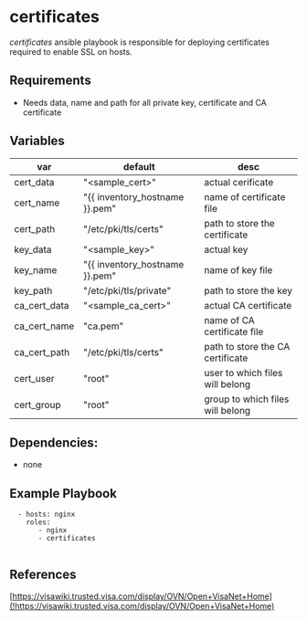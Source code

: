 certificates
=======

*certificates* ansible playbook is responsible for deploying certificates required to enable SSL on hosts.

Requirements
-----
* Needs data, name and path for all private key, certificate and CA certificate

Variables
----

| var              |     default                          | desc                                                 |
|------------------|--------------------------------------|------------------------------------------------------|
| cert_data        |      "<sample_cert>"                 | actual cerificate                                    |
| cert_name        |      "{{ inventory_hostname }}.pem"  | name of certificate file                             |
| cert_path        |      "/etc/pki/tls/certs"            | path to store the certificate                        |
| key_data         |      "<sample_key>"                  | actual key                                           |
| key_name         |      "{{ inventory_hostname }}.pem"  | name of key file                                     |
| key_path         |      "/etc/pki/tls/private"          | path to store the key                                |
| ca_cert_data     |      "<sample_ca_cert>"              | actual CA certificate                                |
| ca_cert_name     |      "ca.pem"                        | name of CA certificate file                          |
| ca_cert_path     |      "/etc/pki/tls/certs"            | path to store the CA certificate                     |
| cert_user        |      "root"                          | user to which files will belong                      |
| cert_group       |      "root"                          | group to which files will belong                     |


Dependencies:
------
* none

Example Playbook
------

```
  - hosts: nginx
    roles:
       - nginx
       - certificates
    
```

References
----
[https://visawiki.trusted.visa.com/display/OVN/Open+VisaNet+Home](!https://visawiki.trusted.visa.com/display/OVN/Open+VisaNet+Home)